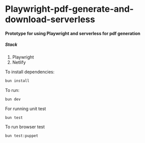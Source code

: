 # Playwright-pdf-generate-and-download-serverless

#### Prototype for using Playwright and serverless for pdf generation

##### Stack

1. Playwright
2. Netlify

To install dependencies:

```bash
bun install
```

To run:

```bash
bun dev
```

For running unit test

```sh
bun test
```

To run browser test

```sh
bun test:puppet
```
